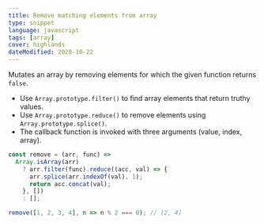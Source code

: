 ```yaml
---
title: Remove matching elements from array
type: snippet
language: javascript
tags: [array]
cover: highlands
dateModified: 2020-10-22
---
```


Mutates an array by removing elements for which the given function returns `false`.

- Use `Array.prototype.filter()` to find array elements that return truthy values.
- Use `Array.prototype.reduce()` to remove elements using `Array.prototype.splice()`.
- The callback function is invoked with three arguments (value, index, array).

```js
const remove = (arr, func) =>
  Array.isArray(arr)
    ? arr.filter(func).reduce((acc, val) => {
      arr.splice(arr.indexOf(val), 1);
      return acc.concat(val);
    }, [])
    : [];
```

```js
remove([1, 2, 3, 4], n => n % 2 === 0); // [2, 4]
```
